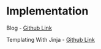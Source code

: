 # Implementation

Blog - [Github Link](https://github.com/grandeurkoe/100-days-of-code-the-complete-python-pro-bootcamp/tree/3c4448a729e674d11d413563af467bd1496e9a2c/day-057-templating-with-jinja-in-flask-application/blog)

Templating With Jinja - [Github Link](https://github.com/grandeurkoe/100-days-of-code-the-complete-python-pro-bootcamp/tree/3c4448a729e674d11d413563af467bd1496e9a2c/day-057-templating-with-jinja-in-flask-application/templating-with-jinja)